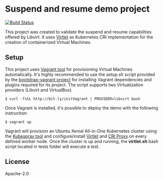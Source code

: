 # Suspend and resume demo project
[![Build Status](https://travis-ci.org/electrocucaracha/k8s-SuspendResume-demo.png)](https://travis-ci.org/electrocucaracha/k8s-SuspendResume-demo)

This project was created to validate the suspend and resume
capabilities offered by Libvirt. It uses [Virtlet][1] as Kubernetes
CRI implementation for the creation of containerized Virtual Machines.

## Setup

This project uses [Vagrant tool][2] for provisioning Virtual Machines
automatically. It's highly recommended to use the  *setup.sh* script
provided by the [bootstrap-vagrant project][3] for installing Vagrant
dependencies and plugins required for its project. The script
supports two Virtualization providers (Libvirt and VirtualBox).

    $ curl -fsSL http://bit.ly/initVagrant | PROVIDER=libvirt bash

Once Vagrant is installed, it's possible to deploy the demo with the
following instruction:

    $ vagrant up

Vagrant will provision an Ubuntu Xenial All-in-One Kubernetes cluster
using the [Kubespray tool][4] and configure/install [Virtlet][1] and
[CRI Proxy][2] on every defined worker node. Once the cluster is
up and running, the **virtlet.sh** bash script located in tests folder
will execute a test.

## License

Apache-2.0

[1]: https://github.com/Mirantis/virtlet
[2]: https://www.vagrantup.com/
[3]: https://github.com/electrocucaracha/bootstrap-vagrant
[4]: https://kubespray.io
[5]: https://github.com/Mirantis/criproxy
